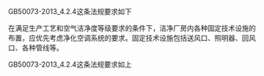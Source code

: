 GB50073-2013_4.2.4这条法规要求如下

在满足生产工艺和空气洁净度等级要求的条件下，洁净厂房内各种固定技术设施的布置，应优先考虑净化空调系统的要求。固定技术设施包括送风口、照明器、回风口、各种管线等。

GB50073-2013_4.2.4这条法规要求如上
